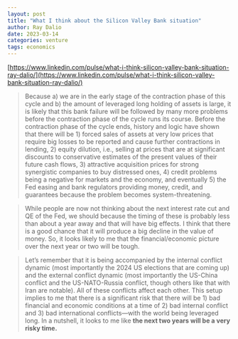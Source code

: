 ```yaml
---
layout: post
title: "What I think about the Silicon Valley Bank situation"
author: Ray Dalio
date: 2023-03-14
categories: venture
tags: economics
---
```


[https://www.linkedin.com/pulse/what-i-think-silicon-valley-bank-situation-ray-dalio/](https://www.linkedin.com/pulse/what-i-think-silicon-valley-bank-situation-ray-dalio/)

> Because a) we are in the early stage of the contraction phase of this cycle and b) the amount of leveraged long holding of assets is large, it is likely that this bank failure will be followed by many more problems before the contraction phase of the cycle runs its course. 
> Before the contraction phase of the cycle ends, history and logic have shown that there will be 1) forced sales of assets at very low prices that require big losses to be reported and cause further contractions in lending, 2) equity dilution, i.e., selling at prices that are at significant discounts to conservative estimates of the present values of their future cash flows, 3) attractive acquisition prices for strong synergistic companies to buy distressed ones, 4) credit problems being a negative for markets and the economy, and eventually 5) the Fed easing and bank regulators providing money, credit, and guarantees because the problem becomes system-threatening.

> While people are now not thinking about the next interest rate cut and QE of the Fed, we should because the timing of these is probably less than about a year away and that will have big effects. I think that there is a good chance that it will produce a big decline in the value of money. So, it looks likely to me that the financial/economic picture over the next year or two will be tough. 

> Let’s remember that it is being accompanied by the internal conflict dynamic (most importantly the 2024 US elections that are coming up) and the external conflict dynamic (most importantly the US-China conflict and the US-NATO-Russia conflict, though others like that with Iran are notable). All of these conflicts affect each other. This setup implies to me that there is a significant risk that there will be 1) bad financial and economic conditions at a time of 2) bad internal conflict and 3) bad international conflicts—with the world being leveraged long. In a nutshell, it looks to me like **the next two years will be a very risky time.**